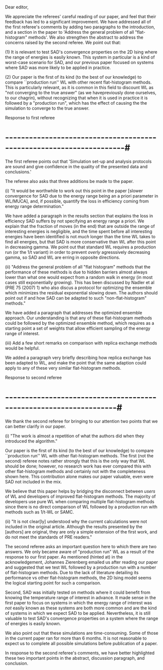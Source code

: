 Dear editor,

We appreciate the referees' careful reading of our paper, and feel
that their feedback has led to a significant improvement. We have
addressed all of the first referee's comments by adding two paragraphs
to the introduction, and a section in the paper to 'Address the
general problem of all "flat-histogram" methods'. We also strengthen
the abstract to address the concerns raised by the second referee. We
point out that:

(1) It is relevant to test SAD's convergence properties on the 2D
    Ising where the range of energies is easily known.  This system in
    particular is a kind of worst-case scenario for SAD, and our
    previous paper focused on systems where SAD was more likely to be
    applied in practice.

(2) Our paper is the first of its kind (to the best of our knowledge)
    to compare ``production run'' WL with other recent flat-histogram
    methods.  This is particularly relevant, as it is common in this
    field to discount WL as "not converging to the true answer" (as we
    havepreviously done ourselves, to our chagrin), without
    recognizing that when it is used in practice it is followed by a
    "production run", which has the effect of causing the the
    simulation to converge to the true answer.

Response to first referee
# --------------------------------------------------------------------#

The first referee points out that 'Simulation set-up and analysis
protocols are sound and give confidence in the quality of the
presented data and conclusions.'

The referee also asks that three additions be made to the paper.

(i) "It would be worthwhile to work out this point in the paper
[slower convergence for SAD due to the energy range being an a priori
parameter in WL/MUCA], and, if possible, quantify the loss in
efficiency coming from energy range determination."

We have added a paragraph in the results section that explains the
loss in efficiency SAD suffers by not specifying an energy range a
priori. We explain that the fraction of moves (in the end) that are
outside the range of interesting energies is negligible, and the time
spent before all interesting energies have been identified is not
*much* longer than the time WL takes to find all energies, but that
SAD is more conservative than WL after this point in decreasing
gamma.  We point out that standard WL requires a production run (or
the 1/t variant) in order to prevent *overly* agresssively decreasing
gamma, so SAD and WL are erring in opposite directions.

(ii) "Address the general problem of all "flat histogram" methods that
the performance of these methods is due to hidden barriers almost
always lower than what one would expect from a random walk in energy
(in most cases still exponentially growing). This has been discussed
by Nadler et al (PRE 75 (2007) 1) who also discus a protocol for
optimizing the ensemble which minimizes the residual exponential
slowing down. The authors should point out if and how SAD can be
adapted to such "non-flat-histogram" methods."

We have added a paragraph that addresses the optimized ensemble
approach.  Our understanding is that any of these flat-histogram
methods could be followed by the optimized ensemble method, which
requires as a starting point a set of weights that allow efficient
sampling of the energy range of interest.

(iii) Add a few short remarks on comparison with replica exchange
methods would be helpful.

We added a paragraph very briefly describing how replica exchange has
been adapted to WL, and make the point that the same adaption could
apply to any of these very similar flat-histogram methods.

Response to second referee
# ------------------------------------------------------------------#

We thank the second referee for bringing to our attention two points
that we can better clarify in our paper.

(i) "The work is almost a repetition of what the authors did when they
introduced the algorithm."

Our paper is the first of its kind (to the best of our knowledge) to
compare ``production run'' WL with other flat-histogram methods. The
first (not the second) referee notes rather strongly that this is the
only way that WL should be done; however, no research work has ever
compared this with other flat-histogram methods and certainly not with
the completeness shown here.  This contribution alone makes our paper
valuable, even were SAD not included in the mix.

We believe that this paper helps by bridging the disconnect between
*users* of WL and developers of improved flat-histogram methods. The
majority of developers use pure WL when comparing multiple
flat-histogram methods since there is no direct comparison of WL
followed by a production run with methods such as 1/t-WL or SAMC.

(ii) "It is not clear[ly] understood why the current calculations were
not included in the original article. Although the results presented
by the [authors] are original, they are only a simple extension of the
first work, and do not meet the standards of PRE readers."

The second referee asks an important question here to which there are
two answers. We only became aware of "production run" WL as a result
of the response to our first paper. As mentioned (hinted at) in the
acknowledgement, Johannes Zierenberg emailed us after reading our
paper and suggested that we test WL followed by a production run with
a number of flat-histogram methods.  Due to the lack of literature
detailing its performance vs other flat-histogram methods, the 2D
Ising model seems the logical starting point for such a comparison.

Second, SAD was initially tested on methods where it could benefit
from knowing the temperature range of interest in advance.  It made
sense in the first paper to focus on systems in which the energy range
of interest was *not* easily known as these systems are both more
common and are the kind of systems in which we expect SAD to be
applied.  Nevertheless, it is still valuable to test SAD's convergence
properties on a system where the range of energies is easily known.

We also point out that these simulations are time-consuming.  Some of
those in the current paper ran for more than 6 months.  It is not
reasonable to expect us to complete all possible simulations before
publication of a paper.

In response to the second referee's comments, we have better
highlighted these two important points in the abstract, discussion
paragraph, and conclusion.
